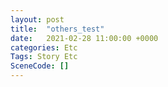 ```yaml
---
layout: post
title:  "others_test"
date:   2021-02-28 11:00:00 +0000
categories: Etc
Tags: Story Etc
SceneCode: []
---
```

